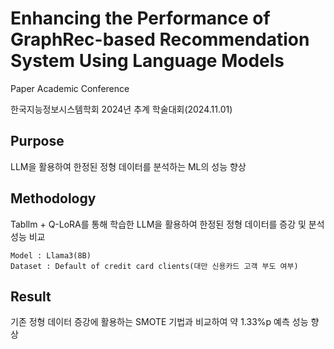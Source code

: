 # Enhancing the Performance of GraphRec-based Recommendation System Using Language Models
Paper
Academic Conference
    
  한국지능정보시스템학회 2024년 추계 학술대회(2024.11.01)

## Purpose
LLM을 활용하여 한정된 정형 데이터를 분석하는 ML의 성능 향상

## Methodology
Tabllm + Q-LoRA를 통해 학습한 LLM을 활용하여 한정된 정형 데이터를 증강 및 분석 성능 비교
	
	Model : Llama3(8B)
	Dataset : Default of credit card clients(대만 신용카드 고객 부도 여부)

## Result
기존 정형 데이터 증강에 활용하는 SMOTE 기법과 비교하여 약 1.33%p 예측 성능 향상
